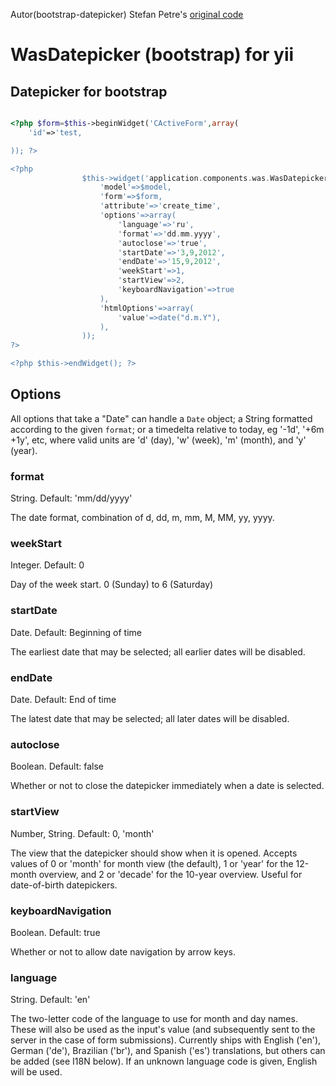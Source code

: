Autor(bootstrap-datepicker) Stefan Petre's [original code](http://www.eyecon.ro/bootstrap-datepicker/)

WasDatepicker (bootstrap) for yii
=============

## Datepicker for bootstrap

```php

<?php $form=$this->beginWidget('CActiveForm',array(
	'id'=>'test,

)); ?>

<?php
                $this->widget('application.components.was.WasDatepicker',array(
                    'model'=>$model,
                    'form'=>$form,
                    'attribute'=>'create_time',
                    'options'=>array(
                        'language'=>'ru',
                        'format'=>'dd.mm.yyyy',
                        'autoclose'=>'true',
                        'startDate'=>'3,9,2012',
                        'endDate'=>'15,9,2012',
                        'weekStart'=>1,
                        'startView'=>2,
                        'keyboardNavigation'=>true
                    ),
                    'htmlOptions'=>array(
                        'value'=>date("d.m.Y"),
                    ),
                ));
?>

<?php $this->endWidget(); ?>

```

## Options

All options that take a "Date" can handle a `Date` object; a String formatted according to the given `format`; or a timedelta relative to today, eg '-1d', '+6m +1y', etc, where valid units are 'd' (day), 'w' (week), 'm' (month), and 'y' (year).

### format

String.  Default: 'mm/dd/yyyy'

The date format, combination of d, dd, m, mm, M, MM, yy, yyyy.

### weekStart

Integer.  Default: 0

Day of the week start. 0 (Sunday) to 6 (Saturday)

### startDate

Date.  Default: Beginning of time

The earliest date that may be selected; all earlier dates will be disabled.

### endDate

Date.  Default: End of time

The latest date that may be selected; all later dates will be disabled.

### autoclose

Boolean.  Default: false

Whether or not to close the datepicker immediately when a date is selected.

### startView

Number, String.  Default: 0, 'month'

The view that the datepicker should show when it is opened.  Accepts values of 0 or 'month' for month view (the default), 1 or 'year' for the 12-month overview, and 2 or 'decade' for the 10-year overview.  Useful for date-of-birth datepickers.

### keyboardNavigation

Boolean.  Default: true

Whether or not to allow date navigation by arrow keys.

### language

String.  Default: 'en'

The two-letter code of the language to use for month and day names.  These will also be used as the input's value (and subsequently sent to the server in the case of form submissions).  Currently ships with English ('en'), German ('de'), Brazilian ('br'), and Spanish ('es') translations, but others can be added (see I18N below).  If an unknown language code is given, English will be used.

